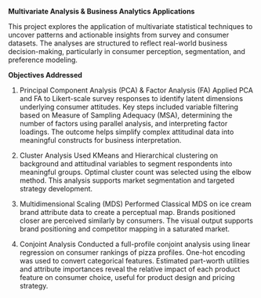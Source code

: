 **Multivariate Analysis & Business Analytics Applications**

This project explores the application of multivariate statistical techniques to uncover patterns and actionable insights from survey and consumer datasets. The analyses are structured to reflect real-world business decision-making, particularly in consumer perception, segmentation, and preference modeling.

**Objectives Addressed**
1. Principal Component Analysis (PCA) & Factor Analysis (FA)
Applied PCA and FA to Likert-scale survey responses to identify latent dimensions underlying consumer attitudes. Key steps included variable filtering based on Measure of Sampling Adequacy (MSA), determining the number of factors using parallel analysis, and interpreting factor loadings. The outcome helps simplify complex attitudinal data into meaningful constructs for business interpretation.

2. Cluster Analysis
Used KMeans and Hierarchical clustering on background and attitudinal variables to segment respondents into meaningful groups. Optimal cluster count was selected using the elbow method. This analysis supports market segmentation and targeted strategy development.

3. Multidimensional Scaling (MDS)
Performed Classical MDS on ice cream brand attribute data to create a perceptual map. Brands positioned closer are perceived similarly by consumers. The visual output supports brand positioning and competitor mapping in a saturated market.

4. Conjoint Analysis
Conducted a full-profile conjoint analysis using linear regression on consumer rankings of pizza profiles. One-hot encoding was used to convert categorical features. Estimated part-worth utilities and attribute importances reveal the relative impact of each product feature on consumer choice, useful for product design and pricing strategy.
